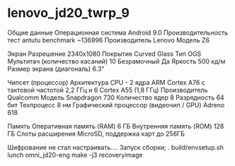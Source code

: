 # lenovo_jd20_twrp_9
Общие данные
Операционная система Android 9.0
Производительность тест antutu benchmark ~136996
Производитель Lenovo
Модель Z6

Экран
Разрешение 2340x1080
Покрытие Curved Glass
Тип OGS
Мультитач (количество касаний) 10
Безрамочный Да
Яркость 500 кд/м
Размер экрана (диагональ) 6.3"

Чипсет (процессор)
Архитектура CPU - 2 ядра ARM Cortex A76 с тактовой частотой 2,2 ГГц и 6 Cortex A55 (1,8 ГГц)
Производитель Qualcomm
Модель Snapdragon 730
Количество ядер 8
Разрядность 64 бит
Техпроцесс 8 нм
Графический процессор (видеочип / GPU) Adreno 618

Память
Оперативная память (RAM) 6 ГБ
Внутренняя память (ROM) 128 ГБ
Слоты расширения MicroSD, поддержка карт до 256ГБ

Шифрование не стал настраивать....
Запуск сборки;
. build/envsetup.sh
lunch omni_jd20-eng
make -j3 recoveryimage
